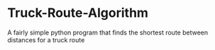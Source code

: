 # Truck-Route-Algorithm
A fairly simple python program that finds the shortest route between distances for a truck route
